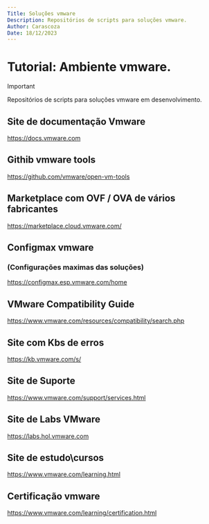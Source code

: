 ```yaml
---
Title: Soluções vmware
Description: Repositórios de scripts para soluções vmware.
Author: Carascoza
Date: 18/12/2023
---
```


# Tutorial: Ambiente vmware.

>[!IMPORTANT]
>Repositórios de scripts para soluções vmware em desenvolvimento.

## Site de documentação Vmware
https://docs.vmware.com

## Githib vmware tools
https://github.com/vmware/open-vm-tools

## Marketplace com OVF / OVA de vários fabricantes
https://marketplace.cloud.vmware.com/

## Configmax vmware
### (Configurações maximas das soluções)

https://configmax.esp.vmware.com/home

## VMware Compatibility Guide
https://www.vmware.com/resources/compatibility/search.php

## Site com Kbs de erros 
https://kb.vmware.com/s/

## Site de Suporte
https://www.vmware.com/support/services.html

## Site de Labs VMware
https://labs.hol.vmware.com

## Site de estudo\cursos
https://www.vmware.com/learning.html

## Certificação vmware
https://www.vmware.com/learning/certification.html